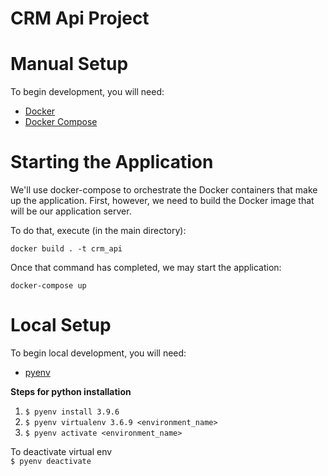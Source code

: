 # CRM Api Project

Manual Setup
============

To begin development, you will need:

* [Docker](https://docs.docker.com/install/#supported-platforms)
* [Docker Compose](https://docs.docker.com/compose/install/)

Starting the Application
========================

We'll use docker-compose to orchestrate the Docker containers that make up the application.  First, however, we need to build
the Docker image that will be our application server.

To do that, execute (in the main directory):

`docker build . -t crm_api`

Once that command has completed, we may start the application:

`docker-compose up`

Local Setup
===========

To begin local development, you will need:

* [pyenv](https://realpython.com/intro-to-pyenv/)

**Steps for python installation**

1. `$ pyenv install 3.9.6`
2. `$ pyenv virtualenv 3.6.9 <environment_name>`
3. `$ pyenv activate <environment_name>`

To deactivate virtual env\
`$ pyenv deactivate`
